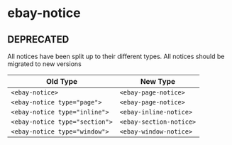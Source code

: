 # ebay-notice

## DEPRECATED

All notices have been split up to their different types. All notices should be migrated to new versions

| Old Type                       | New Type                |
| ------------------------------ | ----------------------- |
| `<ebay-notice>`                | `<ebay-page-notice>`    |
| `<ebay-notice type="page">`    | `<ebay-page-notice>`    |
| `<ebay-notice type="inline">`  | `<ebay-inline-notice>`  |
| `<ebay-notice type="section">` | `<ebay-section-notice>` |
| `<ebay-notice type="window">`  | `<ebay-window-notice>`  |

